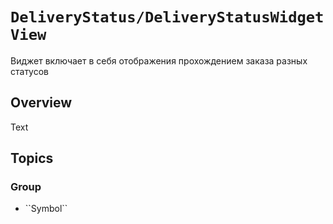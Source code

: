 # ``DeliveryStatus/DeliveryStatusWidgetView``

Виджет включает в себя отображения прохождением заказа разных статусов

## Overview

<!--@START_MENU_TOKEN@-->Text<!--@END_MENU_TOKEN@-->

## Topics

### <!--@START_MENU_TOKEN@-->Group<!--@END_MENU_TOKEN@-->

- <!--@START_MENU_TOKEN@-->``Symbol``<!--@END_MENU_TOKEN@-->
